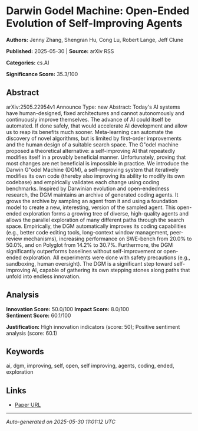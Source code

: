 # Darwin Godel Machine: Open-Ended Evolution of Self-Improving Agents

**Authors:** Jenny Zhang, Shengran Hu, Cong Lu, Robert Lange, Jeff Clune

**Published:** 2025-05-30 | **Source:** arXiv RSS

**Categories:** cs.AI

**Significance Score:** 35.3/100

## Abstract

arXiv:2505.22954v1 Announce Type: new 
Abstract: Today's AI systems have human-designed, fixed architectures and cannot autonomously and continuously improve themselves. The advance of AI could itself be automated. If done safely, that would accelerate AI development and allow us to reap its benefits much sooner. Meta-learning can automate the discovery of novel algorithms, but is limited by first-order improvements and the human design of a suitable search space. The G\"odel machine proposed a theoretical alternative: a self-improving AI that repeatedly modifies itself in a provably beneficial manner. Unfortunately, proving that most changes are net beneficial is impossible in practice. We introduce the Darwin G\"odel Machine (DGM), a self-improving system that iteratively modifies its own code (thereby also improving its ability to modify its own codebase) and empirically validates each change using coding benchmarks. Inspired by Darwinian evolution and open-endedness research, the DGM maintains an archive of generated coding agents. It grows the archive by sampling an agent from it and using a foundation model to create a new, interesting, version of the sampled agent. This open-ended exploration forms a growing tree of diverse, high-quality agents and allows the parallel exploration of many different paths through the search space. Empirically, the DGM automatically improves its coding capabilities (e.g., better code editing tools, long-context window management, peer-review mechanisms), increasing performance on SWE-bench from 20.0% to 50.0%, and on Polyglot from 14.2% to 30.7%. Furthermore, the DGM significantly outperforms baselines without self-improvement or open-ended exploration. All experiments were done with safety precautions (e.g., sandboxing, human oversight). The DGM is a significant step toward self-improving AI, capable of gathering its own stepping stones along paths that unfold into endless innovation.

## Analysis

**Innovation Score:** 50.0/100
**Impact Score:** 8.0/100  
**Sentiment Score:** 60.1/100

**Justification:** High innovation indicators (score: 50); Positive sentiment analysis (score: 60.1)

## Keywords

ai, dgm, improving, self, open, self improving, agents, coding, ended, exploration

## Links

- [Paper URL](https://arxiv.org/abs/2505.22954)

---
*Auto-generated on 2025-05-30 11:01:12 UTC*
